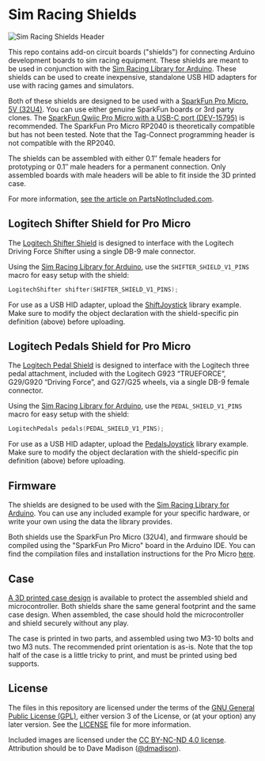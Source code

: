 # Sim Racing Shields

![Sim Racing Shields Header](../master/images/Sim-Racing-Shields_Header.jpg)

This repo contains add-on circuit boards ("shields") for connecting Arduino development boards to sim racing equipment. These shields are meant to be used in conjunction with the [Sim Racing Library for Arduino](https://github.com/dmadison/Sim-Racing-Arduino). These shields can be used to create inexpensive, standalone USB HID adapters for use with racing games and simulators.

Both of these shields are designed to be used with a [SparkFun Pro Micro, 5V (32U4)](https://github.com/sparkfun/Pro_Micro). You can use either genuine SparkFun boards or 3rd party clones. The [SparkFun Qwiic Pro Micro with a USB-C port (DEV-15795)](https://www.sparkfun.com/products/15795) is recommended. The SparkFun Pro Micro RP2040 is theoretically compatible but has not been tested. Note that the Tag-Connect programming header is not compatible with the RP2040.

The shields can be assembled with either 0.1″ female headers for prototyping or 0.1″ male headers for a permanent connection. Only assembled boards with male headers will be able to fit inside the 3D printed case.

For more information, [see the article on PartsNotIncluded.com](https://www.partsnotincluded.com/sim-racing-shields-for-arduino/).

## Logitech Shifter Shield for Pro Micro

The [Logitech Shifter Shield](pcbs/Logitech_Shifter_Shield_Pro_Micro) is designed to interface with the Logitech Driving Force Shifter using a single DB-9 male connector.

Using the [Sim Racing Library for Arduino](https://github.com/dmadison/Sim-Racing-Arduino),
use the `SHIFTER_SHIELD_V1_PINS` macro for easy setup with the shield:

```cpp
LogitechShifter shifter(SHIFTER_SHIELD_V1_PINS);
```

For use as a USB HID adapter, upload the [ShiftJoystick](https://github.com/dmadison/Sim-Racing-Arduino/blob/master/examples/Shifter/ShiftJoystick/ShiftJoystick.ino) library example. Make sure to modify the object declaration with the shield-specific pin definition (above) before uploading.

## Logitech Pedals Shield for Pro Micro

The [Logitech Pedal Shield](pcbs/Logitech_Pedal_Shield_Pro_Micro) is designed to interface with the Logitech three pedal attachment, included with the Logitech G923 “TRUEFORCE”, G29/G920 “Driving Force”, and G27/G25 wheels, via a single DB-9 female connector.

Using the [Sim Racing Library for Arduino](https://github.com/dmadison/Sim-Racing-Arduino),
use the `PEDAL_SHIELD_V1_PINS` macro for easy setup with the shield:

```cpp
LogitechPedals pedals(PEDAL_SHIELD_V1_PINS);
```

For use as a USB HID adapter, upload the [PedalsJoystick](https://github.com/dmadison/Sim-Racing-Arduino/blob/master/examples/Pedals/PedalsJoystick/PedalsJoystick.ino) library example. Make sure to modify the object declaration with the shield-specific pin definition (above) before uploading.

## Firmware

The shields are designed to be used with the [Sim Racing Library for Arduino](https://github.com/dmadison/Sim-Racing-Arduino). You can use any included example for your specific hardware, or write your own using the data the library provides.

Both shields use the SparkFun Pro Micro (32U4), and firmware should be compiled using the "SparkFun Pro Micro" board in the Arduino IDE. You can find the compilation files and installation instructions for the Pro Micro [here](https://github.com/sparkfun/Arduino_Boards).

## Case

[A 3D printed case design](cad) is available to protect the assembled shield and microcontroller. Both shields share the same general footprint and the same case design. When assembled, the case should hold the microcontroller and shield securely without any play.

The case is printed in two parts, and assembled using two M3-10 bolts and two M3 nuts. The recommended print orientation is as-is. Note that the top half of the case is a little tricky to print, and must be printed using bed supports.

## License

The files in this repository are licensed under the terms of the [GNU General Public License (GPL)](https://www.gnu.org/licenses/gpl-3.0.html), either version 3 of the License, or (at your option) any later version. See the [LICENSE](LICENSE) file for more information.

Included images are licensed under the [CC BY-NC-ND 4.0 license](https://creativecommons.org/licenses/by-nc-nd/4.0/). Attribution should be to Dave Madison ([@dmadison](https://github.com/dmadison)).
